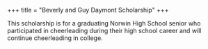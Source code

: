 +++
title = "Beverly and Guy Daymont Scholarship"
+++

This scholarship is for a graduating Norwin High School senior who participated in cheerleading during their high school career and will continue cheerleading in college.
